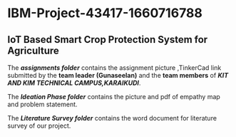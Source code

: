 # IBM-Project-43417-1660716788
## IoT Based Smart Crop Protection System for Agriculture


The ***assignments folder*** contains the assignment picture ,TinkerCad link submitted by the **team leader (Gunaseelan)** and the **team members** of ***KIT AND KIM TECHNICAL CAMPUS,KARAIKUDI***.


The ***Ideation Phase folder*** contains the picture and pdf of empathy map and problem statement.


The ***Literature Survey folder*** contains the word document for literature survey of our project.  
